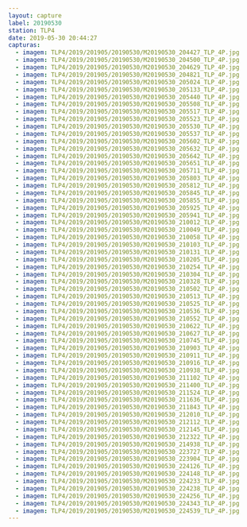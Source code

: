 ```yaml
---
layout: capture
label: 20190530
station: TLP4
date: 2019-05-30 20:44:27
capturas:
  - imagem: TLP4/2019/201905/20190530/M20190530_204427_TLP_4P.jpg
  - imagem: TLP4/2019/201905/20190530/M20190530_204500_TLP_4P.jpg
  - imagem: TLP4/2019/201905/20190530/M20190530_204629_TLP_4P.jpg
  - imagem: TLP4/2019/201905/20190530/M20190530_204821_TLP_4P.jpg
  - imagem: TLP4/2019/201905/20190530/M20190530_205024_TLP_4P.jpg
  - imagem: TLP4/2019/201905/20190530/M20190530_205133_TLP_4P.jpg
  - imagem: TLP4/2019/201905/20190530/M20190530_205440_TLP_4P.jpg
  - imagem: TLP4/2019/201905/20190530/M20190530_205508_TLP_4P.jpg
  - imagem: TLP4/2019/201905/20190530/M20190530_205517_TLP_4P.jpg
  - imagem: TLP4/2019/201905/20190530/M20190530_205523_TLP_4P.jpg
  - imagem: TLP4/2019/201905/20190530/M20190530_205530_TLP_4P.jpg
  - imagem: TLP4/2019/201905/20190530/M20190530_205537_TLP_4P.jpg
  - imagem: TLP4/2019/201905/20190530/M20190530_205602_TLP_4P.jpg
  - imagem: TLP4/2019/201905/20190530/M20190530_205632_TLP_4P.jpg
  - imagem: TLP4/2019/201905/20190530/M20190530_205642_TLP_4P.jpg
  - imagem: TLP4/2019/201905/20190530/M20190530_205651_TLP_4P.jpg
  - imagem: TLP4/2019/201905/20190530/M20190530_205711_TLP_4P.jpg
  - imagem: TLP4/2019/201905/20190530/M20190530_205803_TLP_4P.jpg
  - imagem: TLP4/2019/201905/20190530/M20190530_205812_TLP_4P.jpg
  - imagem: TLP4/2019/201905/20190530/M20190530_205845_TLP_4P.jpg
  - imagem: TLP4/2019/201905/20190530/M20190530_205855_TLP_4P.jpg
  - imagem: TLP4/2019/201905/20190530/M20190530_205925_TLP_4P.jpg
  - imagem: TLP4/2019/201905/20190530/M20190530_205941_TLP_4P.jpg
  - imagem: TLP4/2019/201905/20190530/M20190530_210012_TLP_4P.jpg
  - imagem: TLP4/2019/201905/20190530/M20190530_210049_TLP_4P.jpg
  - imagem: TLP4/2019/201905/20190530/M20190530_210058_TLP_4P.jpg
  - imagem: TLP4/2019/201905/20190530/M20190530_210103_TLP_4P.jpg
  - imagem: TLP4/2019/201905/20190530/M20190530_210131_TLP_4P.jpg
  - imagem: TLP4/2019/201905/20190530/M20190530_210205_TLP_4P.jpg
  - imagem: TLP4/2019/201905/20190530/M20190530_210254_TLP_4P.jpg
  - imagem: TLP4/2019/201905/20190530/M20190530_210304_TLP_4P.jpg
  - imagem: TLP4/2019/201905/20190530/M20190530_210328_TLP_4P.jpg
  - imagem: TLP4/2019/201905/20190530/M20190530_210502_TLP_4P.jpg
  - imagem: TLP4/2019/201905/20190530/M20190530_210513_TLP_4P.jpg
  - imagem: TLP4/2019/201905/20190530/M20190530_210525_TLP_4P.jpg
  - imagem: TLP4/2019/201905/20190530/M20190530_210536_TLP_4P.jpg
  - imagem: TLP4/2019/201905/20190530/M20190530_210552_TLP_4P.jpg
  - imagem: TLP4/2019/201905/20190530/M20190530_210622_TLP_4P.jpg
  - imagem: TLP4/2019/201905/20190530/M20190530_210627_TLP_4P.jpg
  - imagem: TLP4/2019/201905/20190530/M20190530_210745_TLP_4P.jpg
  - imagem: TLP4/2019/201905/20190530/M20190530_210903_TLP_4P.jpg
  - imagem: TLP4/2019/201905/20190530/M20190530_210911_TLP_4P.jpg
  - imagem: TLP4/2019/201905/20190530/M20190530_210916_TLP_4P.jpg
  - imagem: TLP4/2019/201905/20190530/M20190530_210938_TLP_4P.jpg
  - imagem: TLP4/2019/201905/20190530/M20190530_211102_TLP_4P.jpg
  - imagem: TLP4/2019/201905/20190530/M20190530_211400_TLP_4P.jpg
  - imagem: TLP4/2019/201905/20190530/M20190530_211524_TLP_4P.jpg
  - imagem: TLP4/2019/201905/20190530/M20190530_211636_TLP_4P.jpg
  - imagem: TLP4/2019/201905/20190530/M20190530_211843_TLP_4P.jpg
  - imagem: TLP4/2019/201905/20190530/M20190530_212010_TLP_4P.jpg
  - imagem: TLP4/2019/201905/20190530/M20190530_212112_TLP_4P.jpg
  - imagem: TLP4/2019/201905/20190530/M20190530_212145_TLP_4P.jpg
  - imagem: TLP4/2019/201905/20190530/M20190530_212322_TLP_4P.jpg
  - imagem: TLP4/2019/201905/20190530/M20190530_214938_TLP_4P.jpg
  - imagem: TLP4/2019/201905/20190530/M20190530_223727_TLP_4P.jpg
  - imagem: TLP4/2019/201905/20190530/M20190530_223904_TLP_4P.jpg
  - imagem: TLP4/2019/201905/20190530/M20190530_224126_TLP_4P.jpg
  - imagem: TLP4/2019/201905/20190530/M20190530_224148_TLP_4P.jpg
  - imagem: TLP4/2019/201905/20190530/M20190530_224233_TLP_4P.jpg
  - imagem: TLP4/2019/201905/20190530/M20190530_224238_TLP_4P.jpg
  - imagem: TLP4/2019/201905/20190530/M20190530_224256_TLP_4P.jpg
  - imagem: TLP4/2019/201905/20190530/M20190530_224343_TLP_4P.jpg
  - imagem: TLP4/2019/201905/20190530/M20190530_224539_TLP_4P.jpg
---
```

